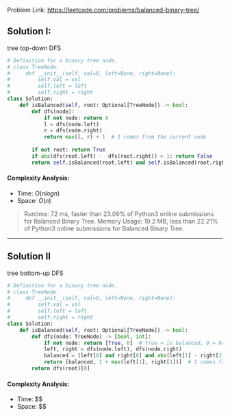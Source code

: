 Problem Link: https://leetcode.com/problems/balanced-binary-tree/

## Solution I:
tree top-down DFS

```python
# Definition for a binary tree node.
# class TreeNode:
#     def __init__(self, val=0, left=None, right=None):
#         self.val = val
#         self.left = left
#         self.right = right
class Solution:
    def isBalanced(self, root: Optional[TreeNode]) -> bool:
        def dfs(node):
            if not node: return 0
            l = dfs(node.left)
            r = dfs(node.right)
            return max(l, r) + 1  # 1 comes from the current node
        
        if not root: return True
        if abs(dfs(root.left) -  dfs(root.right)) > 1: return False
        return self.isBalanced(root.left) and self.isBalanced(root.right)
```

#### Complexity Analysis:
- Time: $O(nlogn)$
- Space: $O(n)$

> Runtime: 72 ms, faster than 23.09% of Python3 online submissions for Balanced Binary Tree.
> Memory Usage: 19.2 MB, less than 22.21% of Python3 online submissions for Balanced Binary Tree.

---

## Solution II
tree bottom-up DFS

```python
# Definition for a binary tree node.
# class TreeNode:
#     def __init__(self, val=0, left=None, right=None):
#         self.val = val
#         self.left = left
#         self.right = right
class Solution:
    def isBalanced(self, root: Optional[TreeNode]) -> bool:
        def dfs(node: TreeNode) -> [bool, int]:
            if not node: return [True, 0]  # True = is balanced, 0 = height
            left, right = dfs(node.left), dfs(node.right)
            balanced = (left[0] and right[0] and abs(left[1] - right[1]) <= 1)
            return [balanced, 1 + max(left[1], right[1])]  # 1 comes from the current node
        return dfs(root)[0]
```

#### Complexity Analysis:
- Time: $$
- Space: $$